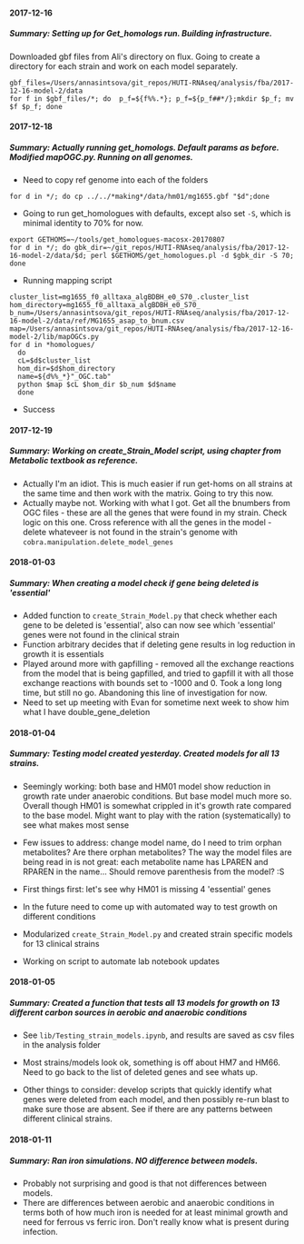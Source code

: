#### 2017-12-16
##### Summary: Setting up for Get_homologs run. Building infrastructure.

Downloaded gbf files from Ali's directory on flux. Going to create a directory for each strain and work on each model separately.

```
gbf_files=/Users/annasintsova/git_repos/HUTI-RNAseq/analysis/fba/2017-12-16-model-2/data
for f in $gbf_files/*; do  p_f=${f%%.*}; p_f=${p_f##*/};mkdir $p_f; mv $f $p_f; done

```

#### 2017-12-18
##### Summary: Actually running get_homologs. Default params as before. Modified mapOGC.py. Running on all genomes.

* Need to copy ref genome into each of the folders
```
for d in */; do cp ../../*making*/data/hm01/mg1655.gbf "$d";done
```

* Going to run get_homologues with defaults, except also set `-S`, which is minimal identity to 70% for now.

```
export GETHOMS=~/tools/get_homologues-macosx-20170807
for d in */; do gbk_dir=~/git_repos/HUTI-RNAseq/analysis/fba/2017-12-16-model-2/data/$d; perl $GETHOMS/get_homologues.pl -d $gbk_dir -S 70; done

```

* Running mapping script

```
cluster_list=mg1655_f0_alltaxa_algBDBH_e0_S70_.cluster_list
hom_directory=mg1655_f0_alltaxa_algBDBH_e0_S70_
b_num=/Users/annasintsova/git_repos/HUTI-RNAseq/analysis/fba/2017-12-16-model-2/data/ref/MG1655_asap_to_bnum.csv
map=/Users/annasintsova/git_repos/HUTI-RNAseq/analysis/fba/2017-12-16-model-2/lib/mapOGCs.py
for d in *homologues/
  do
  cL=$d$cluster_list
  hom_dir=$d$hom_directory
  name=${d%%_*}"_OGC.tab"
  python $map $cL $hom_dir $b_num $d$name
  done

```
* Success


#### 2017-12-19
##### Summary: Working on create_Strain_Model script, using chapter from Metabolic textbook as reference.

* Actually I'm an idiot. This is much easier if run get-homs on all strains at the same time and then work with the matrix. Going to try this now.
* Actually maybe not. Working with what I got. Get all the bnumbers from OGC files - these are all the genes that were found in my strain. Check logic on this one. Cross reference with all the genes in the model - delete whateveer is not found in the strain's genome with `cobra.manipulation.delete_model_genes`

#### 2018-01-03
##### Summary: When creating a model check if gene being deleted is 'essential'

* Added function to `create_Strain_Model.py` that check whether each gene to be deleted is 'essential', also can now see which 'essential' genes were not found in the clinical strain
* Function arbitrary decides that if deleting gene results in log reduction in growth it is essentials
* Played around more with gapfilling - removed all the exchange reactions from the model that is being gapfilled, and tried to gapfill it with all those exchange reactions with bounds set to -1000 and 0. Took a long long time, but still no go. Abandoning this line of investigation for now.
* Need to set up meeting with Evan for sometime next week to show him what I have double_gene_deletion

#### 2018-01-04
##### Summary: Testing model created yesterday. Created models for all 13 strains.

* Seemingly working: both base and HM01 model show reduction in growth rate under anaerobic conditions. But base model much more so. Overall though HM01 is somewhat crippled in it's growth rate compared to the base model. Might want to play with the ration (systematically) to see what makes most sense

* Few issues to address: change model name, do I need to trim orphan metabolites? Are there orphan metabolites? The way the model files are being read in is not great: each metabolite name has LPAREN and RPAREN in the name... Should remove parenthesis from the model? :S

* First things first: let's see why HM01 is missing 4 'essential' genes

* In the future need to come up with automated way to test growth on different conditions

* Modularized `create_Strain_Model.py` and created strain specific models for 13 clinical strains


* Working on script to automate lab notebook updates

#### 2018-01-05
##### Summary: Created a function that tests all 13 models for growth on 13 different carbon sources in aerobic and anaerobic conditions

* See `lib/Testing_strain_models.ipynb`, and  results are saved as csv files in the analysis folder

* Most strains/models look ok, something is off about HM7 and HM66. Need to go back to the list of deleted genes and see whats up.

* Other things to consider: develop scripts that quickly identify what genes were deleted from each model, and then possibly re-run blast to make sure those are absent. See if there are any patterns between different clinical strains.


#### 2018-01-11
##### Summary: Ran iron simulations. NO difference between models.

* Probably not surprising and good is that not differences between models.
* There are differences between aerobic and anaerobic conditions in terms both of how much iron is needed for at least minimal growth and need for ferrous vs ferric iron. Don't really know what is present during infection. 
